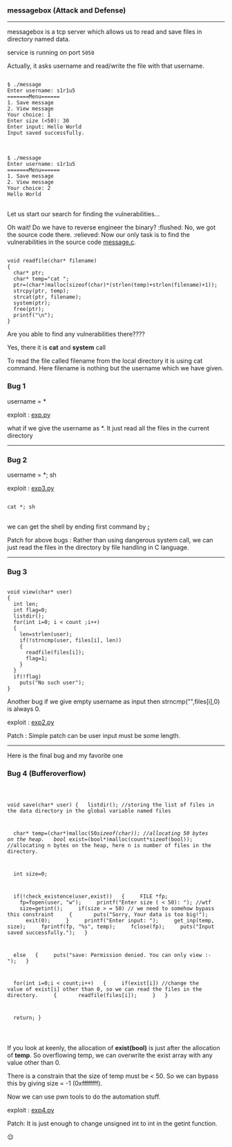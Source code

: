 ### messagebox (Attack and Defense)
---
<p>messagebox is a tcp server which allows us to read and save files in directory named data.</p>
<p>service is  running on port <code>5050</code></p>

<p>Actually, it asks username and read/write the file with that username.</p>

<pre>
<code>
$ ./message
Enter username: s1r1u5
=======Menu======
1. Save message
2. View message
Your choice: 1
Enter size (<50): 30
Enter input: Hello World
Input saved successfully.
</code>
</pre>
<pre>
<code>
$ ./message
Enter username: s1r1u5
=======Menu======
1. Save message
2. View message
Your choice: 2
Hello World
</code>
</pre>
<p style="font-color:red">Let us start our search for finding the vulnerabilities... </p>
<p> Oh wait! Do we have to reverse engineer the binary? :flushed: No, we got the source code there. :relieved: Now our only task is to find the vulnerabilities in the source code <a href="message.c">message.c</a>.</p>

<pre><code>
void readfile(char* filename)
{
  char* ptr;
  char* temp="cat ";
  ptr=(char*)malloc(sizeof(char)*(strlen(temp)+strlen(filename)+1));
  strcpy(ptr, temp);
  strcat(ptr, filename);
  system(ptr);
  free(ptr);
  printf("\n");
}
</pre></code>
<p> Are you able to find any vulnerabilities there????</p>
<p> Yes, there it is <b>cat</b> and <b>system</b> call</p>
<p> To read the file called filename from the local directory it is using cat command. Here filename is nothing but the username which we have given.</p>

<h3>Bug 1</h3>
username = *
<p>
exploit : <a href="exp.py">exp.py</a></p>
<p> what if we give the username as *. It just read all the files in the current directory</p>
<hr/>
<h3>Bug 2</h3>
username = *; sh
<p>
exploit : <a href="exp3.py">exp3.py</a></p>
<pre>
<code>
cat *; sh
</code>
</pre>
<p> we can get the shell by ending first command by <b>;</b></p>
<p> Patch for above bugs : Rather than using dangerous system call, we can just read the files in the directory by file handling in C language.
<hr/>
<h3>Bug 3</h3>
<pre><code>
void view(char* user)
{
  int len;
  int flag=0;
  listdir();
  for(int i=0; i < count ;i++)
  {
    len=strlen(user);
    if(!strncmp(user, files[i], len))
    {
      readfile(files[i]);
      flag=1;
    }
  }
  if(!flag)
    puts("No such user");
}
</code></pre>
<p> Another bug if we give empty username as input then strncmp("",files[i],0) is always 0. </p>
<p>exploit : <a href="exp2.py">exp2.py</a></p>
<p> Patch : Simple patch can be user input must be some length.</p>
<hr/>
<p>Here is the final bug and my favorite one</p>
<h3>Bug 4 (Bufferoverflow)</h3>
<pre><code>

void save(char* user)
{
&nbsp;&nbsp;listdir(); //storing the list of files in the data directory in the global variable named files

&nbsp;&nbsp;char* temp=(char*)malloc(50*sizeof(char)); //allocating 50 bytes on the heap.
&nbsp;&nbsp;bool* exist=(bool*)malloc(count*sizeof(bool)); //allocating n bytes on the heap, here n is number of files in the directory.

&nbsp;&nbsp;int size=0;

&nbsp;&nbsp;if(!check_existence(user,exist))
&nbsp;&nbsp;{
&nbsp;&nbsp;&nbsp;&nbsp;FILE *fp;
&nbsp;&nbsp;&nbsp;&nbsp;fp=fopen(user, "w");
&nbsp;&nbsp;&nbsp;&nbsp;printf("Enter size ( < 50): "); //wtf 
&nbsp;&nbsp;&nbsp;&nbsp;size=getint();
&nbsp;&nbsp;&nbsp;&nbsp;if(size > = 50) // we need to somehow bypass this constraint 
&nbsp;&nbsp;&nbsp;&nbsp;{
&nbsp;&nbsp;&nbsp;&nbsp;&nbsp;&nbsp;puts("Sorry, Your data is too big!");
&nbsp;&nbsp;&nbsp;&nbsp;&nbsp;&nbsp;exit(0);
&nbsp;&nbsp;&nbsp;&nbsp;}
&nbsp;&nbsp;&nbsp;&nbsp;printf("Enter input: ");
&nbsp;&nbsp;&nbsp;&nbsp;get_inp(temp, size);
&nbsp;&nbsp;&nbsp;&nbsp;fprintf(fp, "%s", temp);
&nbsp;&nbsp;&nbsp;&nbsp;fclose(fp);
&nbsp;&nbsp;&nbsp;&nbsp;puts("Input saved successfully.");
&nbsp;&nbsp;}

&nbsp;&nbsp;else
&nbsp;&nbsp;{
&nbsp;&nbsp;&nbsp;&nbsp;puts("save: Permission denied. You can only view :- ");
&nbsp;&nbsp;}

&nbsp;&nbsp;for(int i=0;i < count;i++)
&nbsp;&nbsp;{
&nbsp;&nbsp;&nbsp;&nbsp;if(exist[i])  //change the value of exist[i] other than 0, so we can read the files in the directory. 
&nbsp;&nbsp;&nbsp;&nbsp;{
&nbsp;&nbsp;&nbsp;&nbsp;&nbsp;&nbsp;readfile(files[i]);
&nbsp;&nbsp;&nbsp;&nbsp;}
&nbsp;&nbsp;}

&nbsp;&nbsp;return;
}


</code></pre>
<p> If you look at keenly, the allocation of <b>exist(bool)</b> is just after the allocation of <b>temp</b>. So overflowing temp, we can overwrite the exist array with any value other than 0.</p>
<p>There is a constrain that the size of temp must be < 50. So we can bypass this by giving size = -1 (0xffffffff).</p>
<p> Now we can use pwn tools to do the automation stuff.</p>
<p> exploit : <a href = "exp4.py">exp4.py</a></p>
 <p>Patch: It is just enough to change unsigned int to int in the getint function.</p>
 
 :relieved: 
 
 
  
